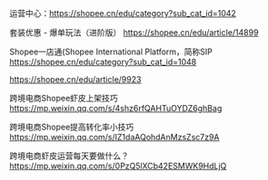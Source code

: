 
运营中心：https://shopee.cn/edu/category?sub_cat_id=1042

套装优惠 - 爆单玩法（进阶版） https://shopee.cn/edu/article/14899

Shopee一店通(Shopee International Platform，简称SIP
https://shopee.cn/edu/category?sub_cat_id=1048

https://shopee.cn/edu/article/9923

跨境电商Shopee虾皮上架技巧
https://mp.weixin.qq.com/s/4shz6rfQAHTuOYDZ6ghBag

跨境电商Shopee提高转化率小技巧
https://mp.weixin.qq.com/s/IZ1daAQohdAnMzsZsc7z9A

跨境电商虾皮运营每天要做什么？
https://mp.weixin.qq.com/s/0PzQ5lXCb42ESMWK9HdLjQ
